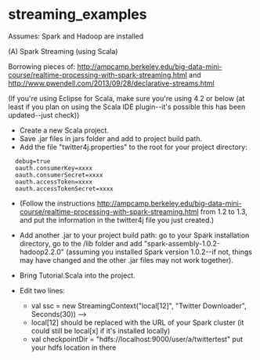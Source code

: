 streaming_examples
==================

Assumes: Spark and Hadoop are installed


(A) Spark Streaming (using Scala)

Borrowing pieces of: http://ampcamp.berkeley.edu/big-data-mini-course/realtime-processing-with-spark-streaming.html and http://www.pwendell.com/2013/09/28/declarative-streams.html

(If you're using Eclipse for Scala, make sure you're using 4.2 or below (at least if you plan on using the Scala IDE plugin--it's possible this has been updated--just check))


* Create a new Scala project.
* Save .jar files in jars folder and add to project build path.
* Add the file "twitter4j.properties" to the root for your project directory:

```
  debug=true
  oauth.consumerKey=xxxx
  oauth.consumerSecret=xxxx
  oauth.accessToken=xxxx
  oauth.accessTokenSecret=xxxx
```
* (Follow the instructions http://ampcamp.berkeley.edu/big-data-mini-course/realtime-processing-with-spark-streaming.html from 1.2 to 1.3, and put the information in the twitter4j file you just created.)


* Add another .jar to your project build path: go to your Spark installation directory, go to the /lib folder and add "spark-assembly-1.0.2-hadoop2.2.0" (assuming you installed Spark version 1.0.2--if not, things may have changed and the other .jar files may not work together).
* Bring Tutorial.Scala into the project.
* Edit two lines: 
  * val ssc = new StreamingContext("local[12]", "Twitter Downloader", Seconds(30)) -->
  - local[12] should be replaced with the URL of your Spark cluster (it could still be local[x] if it's installed locally)
  * val checkpointDir = "hdfs://localhost:9000/user/a/twittertest" put your hdfs location in there

